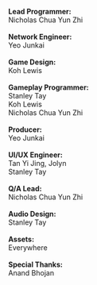 <b>Lead Programmer:</b><br/>
Nicholas Chua Yun Zhi<br/>
<br/>
<b>Network Engineer:</b><br/>
Yeo Junkai<br/>
<br/>
<b>Game Design:</b><br/>
Koh Lewis<br/>
<br/>
<b>Gameplay Programmer:</b><br/>
Stanley Tay<br/>
Koh Lewis<br/>
Nicholas Chua Yun Zhi<br/>
<br/>
<b>Producer:</b><br/>
Yeo Junkai<br/>
<br/>
<b>UI/UX Engineer:</b><br/>
Tan Yi Jing, Jolyn<br/>
Stanley Tay<br/>
<br/>
<b>Q/A Lead:</b><br/>
Nicholas Chua Yun Zhi<br/>
<br/>
<b>Audio Design:</b><br/>
Stanley Tay<br/>
<br/>
<b>Assets:</b><br/>
Everywhere<br/>
<br/>
<b>Special Thanks:</b><br/>
Anand Bhojan<br/>
